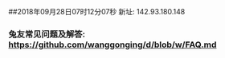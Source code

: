 ##2018年09月28日07时12分07秒 新址: 142.93.180.148
### 兔友常见问题及解答: https://github.com/wanggonging/d/blob/w/FAQ.md
